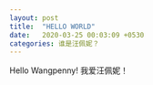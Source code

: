 ```yaml
---
layout: post
title:  "HELLO WORLD"
date:   2020-03-25 00:03:09 +0530
categories: 谁是汪佩妮？
---
```

Hello Wangpenny! 我爱汪佩妮！
